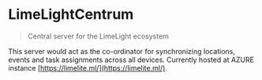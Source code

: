 # LimeLightCentrum
> Central server for the LimeLight ecosystem

This server would act as the co-ordinator for synchronizing locations, events and task assignments across all devices.
Currently hosted at AZURE instance [https://limelite.ml/](https://limelite.ml/).
